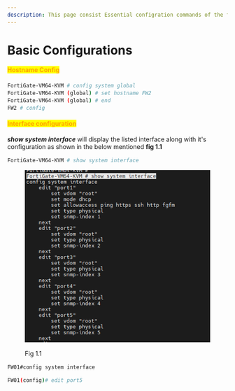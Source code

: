 ```yaml
---
description: This page consist Essential configration commands of the fortigate firewall
---
```


# Basic Configurations

#### <mark style="color:orange;">Hostname Config</mark>



```bash
FortiGate-VM64-KVM # config system global
FortiGate-VM64-KVM (global) # set hostname FW2
FortiGate-VM64-KVM (global) # end
FW2 # config
```

#### <mark style="color:orange;">Interface configuration</mark>

_**show system interface**_ will display the listed interface along with it's configuration as shown in the below mentioned **fig 1.1**

```bash
FortiGate-VM64-KVM # show system interface
```

<figure><img src="../../../.gitbook/assets/shosysteminterface.png" alt=""><figcaption><p>Fig 1.1</p></figcaption></figure>

```bash
FW01#config system interface
```

```bash
FW01(config)# edit port5
```
